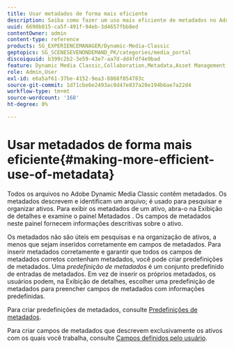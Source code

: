 ```yaml
---
title: Usar metadados de forma mais eficiente
description: Saiba como fazer um uso mais eficiente de metadados no Adobe Dynamic Media Classic.
uuid: 6690b815-ca5f-491f-94eb-3d4657fbb8ed
contentOwner: admin
content-type: reference
products: SG_EXPERIENCEMANAGER/Dynamic-Media-Classic
geptopics: SG_SCENESEVENONDEMAND_PK/categories/media_portal
discoiquuid: b399c2b2-3e59-43e7-aa7d-dd4fdf4e9bad
feature: Dynamic Media Classic,Collaboration,Metadata,Asset Management
role: Admin,User
exl-id: e6a5af61-37be-4152-9ea3-8868f054783c
source-git-commit: 1d71cbe6e2493ac8d47e837a20e194b6ae7a22d4
workflow-type: tm+mt
source-wordcount: '168'
ht-degree: 0%

---
```


# Usar metadados de forma mais eficiente{#making-more-efficient-use-of-metadata}

Todos os arquivos no Adobe Dynamic Media Classic contêm metadados. Os metadados descrevem e identificam um arquivo; é usado para pesquisar e organizar ativos. Para exibir os metadados de um ativo, abra-o na Exibição de detalhes e examine o painel Metadados . Os campos de metadados neste painel fornecem informações descritivas sobre o ativo.

Os metadados não são úteis em pesquisas e na organização de ativos, a menos que sejam inseridos corretamente em campos de metadados. Para inserir metadados corretamente e garantir que todos os campos de metadados corretos contenham metadados, você pode criar predefinições de metadados. Uma *predefinição de metadados* é um conjunto predefinido de entradas de metadados. Em vez de inserir os próprios metadados, os usuários podem, na Exibição de detalhes, escolher uma predefinição de metadados para preencher campos de metadados com informações predefinidas.

Para criar predefinições de metadados, consulte [Predefinições de metadados](application-setup.md#metadata_presets).

Para criar campos de metadados que descrevem exclusivamente os ativos com os quais você trabalha, consulte [Campos definidos pelo usuário](application-setup.md#user_defined_fields).
